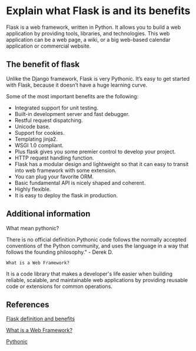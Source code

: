 # Explain what Flask is and its benefits

Flask is a web framework, written in Python. It allows you to build a web application by providing tools, libraries, and technologies. This web application can be a web page, a wiki, or a big web-based calendar application or commercial website.

## The benefit of flask

Unlike the Django framework, Flask is very Pythonic. It’s easy to get started with Flask, because it doesn’t have a huge learning curve.

Some of the most important benefits are the following:

- Integrated support for unit testing.
- Built-in development server and fast debugger.
- Restful request dispatching.
- Unicode base.
- Support for cookies.
- Templating jinja2.
- WSGI 1.0 compliant.
- Plus flask gives you some premier control to develop your project.
- HTTP request handling function.
- Flask has a modular design and lightweight so that it can easy to transit into web framework with some extension.
- You can plug your favorite ORM.
- Basic fundamental API is nicely shaped and coherent.
- Highly flexible.
- It is easy to deploy the flask in production.

## Additional information

What mean pythonic?

There is no official definition.Pythonic code follows the normally accepted conventions of the Python community, and uses the language in a way that follows the founding philosophy." - Derek D.

`What is a Web Framework?`

It  is a code library that makes a developer's life easier when building reliable, scalable, and maintainable web applications by providing reusable code or extensions for common operations.

## References

[Flask definition and benefits](https://www.i2tutorials.com/explain-what-flask-is-and-its-benefits/)

[What is a Web Framework?](https://opensource.com/article/18/4/flask)

[Pythonic](https://dev.to/ezzy1337/a-pythonic-guide-to-solid-design-principles-4c8i)

